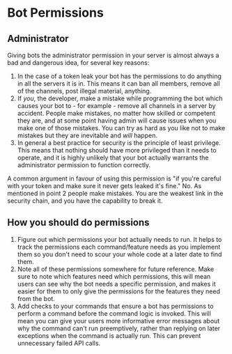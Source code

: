 # Bot Permissions

## Administrator

Giving bots the administrator permission in your server is almost always a bad and dangerous idea, for several key reasons:

1. In the case of a token leak your bot has the permissions to do anything in all the servers it is in. This means it can ban all members, remove all of the channels, post illegal material, anything.
2. If *you*, the developer, make a mistake while programming the bot which causes your bot to - for example - remove all channels in a server by accident. People make mistakes, no matter how skilled or competent they are, and at some point having admin will cause issues when you make one of those mistakes. You can try as hard as you like not to make mistakes but they are inevitable and *will* happen.
3. In general a best practice for security is the principle of least privilege. This means that nothing should have more privileged than it needs to operate, and it is highly unlikely that your bot actually warrants the administrator permission to function correctly.

A common argument in favour of using this permission is "if you're careful with your token and make sure it never gets leaked it's fine." No. As mentioned in point 2 people make mistakes. You are the weakest link in the security chain, and you have the capability to break it.

## How you should do permissions

1. Figure out which permissions your bot actually needs to run. It helps to track the permissions each command/feature needs as you implement them so you don't need to scour your whole code at a later date to find them.
2. Note all of these permissions somewhere for future reference. Make sure to note which features need which permissions, this will mean users can see why the bot needs a specific permission, and makes it easier for them to only give the permissions for the features they need from the bot.
3. Add checks to your commands that ensure a bot has permissions to perform a command before the command logic is invoked. This will mean you can give your users more informative error messages about why the command can't run preemptively, rather than replying on later exceptions when the command is actually run. This can prevent unnecessary failed API calls.
